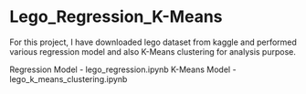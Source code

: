 # Lego_Regression_K-Means

For this project, I have downloaded lego dataset from kaggle and performed various regression model and also K-Means clustering for analysis purpose.

Regression Model - lego_regression.ipynb
K-Means Model - lego_k_means_clustering.ipynb
